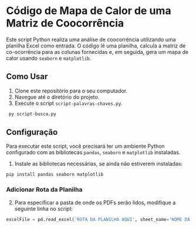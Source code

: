 # Código de Mapa de Calor de uma Matriz de Coocorrência

Este script Python realiza uma análise de coocorrência utilizando uma planilha Excel como entrada. O código lê uma planilha, calcula a matriz de co-ocorrência para as colunas fornecidas e, em seguida, gera um mapa de calor usando `seaborn` e `matplotlib`.

## Como Usar
1. Clone este repositório para o seu computador.
2. Navegue até o diretório do projeto.
3. Execute o script `script-palavras-chaves.py`.
 ```bash
  py script-busca.py

 ```

## Configuração
Para executar este script, você precisará ter um ambiente Python configurado com as bibliotecas `pandas`, `seaborn` e `matplotlib` instaladas. 

1. Instale as bibliotecas necessárias, se ainda não estiverem instaladas:

```bash
pip install pandas seaborn matplotlib

 ```

### Adicionar Rota da Planilha

2. Para especificar a pasta de onde os PDFs serão lidos, modifique a seguinte linha no script:

 ```python
 excelFile = pd.read_excel('ROTA DA PLANILHA AQUI', sheet_name='NOME DA ABA')
 
 ```
